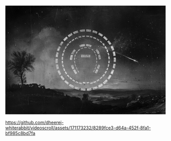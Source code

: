 [![Watch the video](https://raw.githubusercontent.com/dheerej-whiterabbit/videoscroll/main/thumbnail.jpg)](https://raw.githubusercontent.com/dheerej-whiterabbit/videoscroll/main/51-Eggs-Video-Optimized.mp4)

https://github.com/dheerej-whiterabbit/videoscroll/assets/171173232/8289fce3-d64a-452f-8fa1-bf985c8bd7fa

